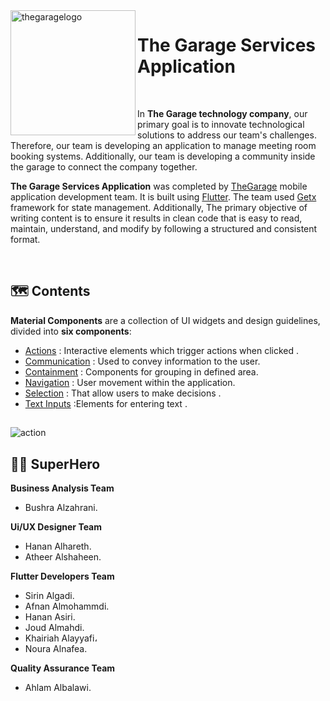 <img align="left" width="200" height="full" src="https://github.com/afnanalmohd/uploadeImge/assets/53023171/a43b6c06-1ba8-43ed-9e5d-9e8eae93276e" alt="thegaragelogo" >

# The Garage Services Application



<br>

In  **The Garage technology company**, our primary goal is to innovate technological solutions to address our team's challenges. Therefore, our team is developing an application to manage meeting room booking systems. Additionally, our team is developing a community inside the garage to connect the company together.

**The Garage Services Application** was completed by <a href="https://thegarage.sa">TheGarage</a>
mobile application development team. It is built using <a href="https://docs.flutter.dev/get-started/install"> Flutter</a>.
The team used <a href="https://pub.dev/packages/get">Getx</a> framework for state management.
Additionally, The primary objective of writing 
content is to ensure it results in clean code that is easy to read, maintain, understand, and modify by following a structured and consistent format.



<br>

## 🗺️ Contents

**Material Components** are a collection of UI widgets and design guidelines, divided into **six components**:
</b></b>

- [Actions](#action) : Interactive elements which trigger actions when clicked .
- [Communication](#communication) : Used to convey information to the user.
- [Containment](#containment) : Components for grouping in defined area.
- [Navigation](#navigation) : User movement within the application.
- [Selection](#selection) : That allow users to make decisions .
- [Text Inputs](#text_inputs) :Elements for entering text .

##

![action](https://github.com/afnanalmohd/task_flutterr/assets/53023171/6bc3c5d9-38db-4685-95c1-938af410e5c1) <a id="action"></a>

  

## 🦸‍♀️  SuperHero  

**Business Analysis Team**
  - Bushra Alzahrani.

**Ui/UX Designer Team**
  - Hanan Alhareth.
  -  Atheer Alshaheen. 

**Flutter Developers Team**
      
 -  Sirin Algadi.
 -  Afnan Almohammdi. 
 -  Hanan Asiri.
 -  Joud Almahdi.
 -  Khairiah Alayyafi،
 -  Noura Alnafea.

 **Quality Assurance Team**
 -  Ahlam Albalawi.

  


